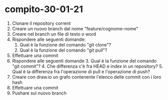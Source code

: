 # compito-30-01-21
1. Clonare il repository corrent
2. Creare un nuovo branch dal nome "feature/cognome-nome"
3. Creare nel branch un file di testo o word 
4. Rispondere alle seguenti domande: 
   1. Qual è la funzione del comando "git clone"?
   2. Qual è la funzione del comando "git pull"?
5. Effettuare una commit
6. Rispondere alle seguenti domande
   3. Qual è la funzione del comando "git commit"?
   4. Che differenza c'è fra HEAD e index in un repository?
   5. Qual è la differenza fra l'operazione di pull e l'operazione di push?
7. Creare con draw.io un grafo contenente l'elenco delle commit con i loro hash
8. Effettuare una commit
9. Pushare sul nuovo branch 
